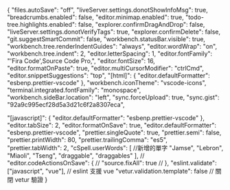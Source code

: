 {
"files.autoSave": "off",
"liveServer.settings.donotShowInfoMsg": true,
"breadcrumbs.enabled": false,
"editor.minimap.enabled": true,
"todo-tree.highlights.enabled": false,
"explorer.confirmDragAndDrop": false,
"liveServer.settings.donotVerifyTags": true,
"explorer.confirmDelete": false,
"git.suggestSmartCommit": false,
"workbench.statusBar.visible": true,
"workbench.tree.renderIndentGuides": "always",
"editor.wordWrap": "on",
"workbench.tree.indent": 2,
"editor.letterSpacing": 1,
"editor.fontFamily": "'Fira Code',Source Code Pro,",
"editor.fontSize": 16,
"editor.formatOnPaste": true,
"editor.multiCursorModifier": "ctrlCmd",
"editor.snippetSuggestions": "top",
"[html]": {
"editor.defaultFormatter": "esbenp.prettier-vscode"
},
"workbench.iconTheme": "vscode-icons",
"terminal.integrated.fontFamily": "monospace",
"workbench.sideBar.location": "left",
"sync.forceUpload": true,
"sync.gist": "92a9c995ecf28d5a3d21c6f2a8307eca",

"[javascript]": {
"editor.defaultFormatter": "esbenp.prettier-vscode"
},
"editor.tabSize": 2,
"editor.formatOnSave": true,
"editor.defaultFormatter": "esbenp.prettier-vscode",
"prettier.singleQuote": true,
"prettier.semi": false,
"prettier.printWidth": 80,
"prettier.trailingComma": "es5",
"prettier.tabWidth": 2,
"cSpell.userWords": [
//新增的單字
"Jamse",
"Lebron",
"Miaoli",
"Tseng",
"draggable",
"draggables"
],
// "editor.codeActionsOnSave": {
// "source.fixAll": true
// },
"eslint.validate": ["javascript", "vue"], // eslint 支援 vue
"vetur.validation.template": false // 關閉 vetur 驗證
}
